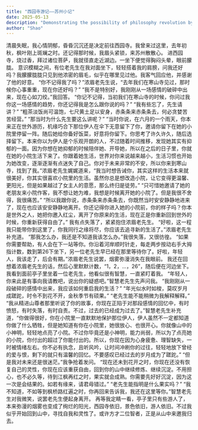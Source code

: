 ```yaml
---
title: "西园寺游记——苏州小记"
date: 2025-05-13
description: "Demonstrating the possibility of philosophy revolution by analoging it with scientific revolution."
author: "Shao"
---
```



清晨失眠，我心情阴郁，昏昏沉沉还是决定前往西园寺。我曾来过这里，去年初秋，枫叶刚上斑斓之时。还记得那时候，我眉头紧锁，来苏州散散心。
进西园寺，烧过香，拜过诸位菩萨，我就径直走近湖边。一坐下便觉得胸闷头晕，眼前朦胧。
意识模糊之间，有位老先生在我对面坐下，轻轻搭着我的肩膀，问我还好吗？我朦朦胧胧只见到他浓密的眉毛，似乎在哪里见过他。我客气回应他，并感谢了他的好意。
“你不记得我了吗？”浓眉老先生说，“去年我们在寒山寺见过，那时候你心事重重，现在你还好吗？”
“我不是特别好，我刚刚从一场感情的破碎中出来，现在心如刀绞。”我回答。
“你记不记得，当初我们在寒山寺的时候，你问过我你这一场感情的趋势，你还记得我是怎么跟你说的吗？”
“我有些忘了，先生请讲？”
“粗茶淡饭尚可温饱，七尺黄土足以安身，赤条条来赤条条去，何必贪婪苦苦经营。”
“那当时为什么先生要这么讲呢？”
“当时你说，在六月的一个雨天，你本来正在世外游历，机缘巧合下那位伊人在伞下无意留下了你，邀请你留下在她的小院里停留一阵。随后她给你备好饭菜，好意将你留下。你思考了许久许久，随后选择留下。本来你以为伊人是个乐观开朗的人，不过随着时间推移，发现她其实有抑郁的一面。因为你想在她抑郁的时候陪伴她、开导她，所以在之后的日子里，你就在她的小院生活下来了。你跟着她生活，世界对你来说越来越小，生活习惯也开始为她改变，逐渐逐渐有点迷失了自己。你对于未来非常的不安，所以你来到寒山寺，找到了我。”浓眉老先生娓娓道来，“我当时想告诫你，其实这样的生活本来就很美好，你其实很喜欢小院里的生活。虽然你总是想改造小院，让它变得更温馨、更阳光，但是如果越过了女主人的意愿，那么终归是徒劳。”
“只可惜她邀请了她的老朋友来小院作客，我不想让她为难，我想是时候离开她的小院了。但是我很不舍得，我很痛苦。”
“所以我跟你说，赤条条来赤条条去，你既然当时安安静静地进来了，现在也应该安安静静地离开。你还记得你进入她的小院前，你的样子吗？你本是世外之人，她把你邀入红尘，离开了你原来的生活，现在正是你重新回到世外的时候，你重新获得自由了。”
我有点失落了，紧紧抱住浓眉老先生。
“好啦，这一程我只能带你到这里了，你我同行之缘将尽，你应该去追寻新的生活了。”浓眉老先生补充道。
“那我怎么办，我还是不知道我该怎么办。”我很失落，又很彷徨。
“如果你需要帮助，有人会在下一站等你。你沿着河岸顺时针走，每走两步按动右手大拇指计数，数到第26下坐下，另一位老先生早已经在那里等待你了。好啦，年轻人，我该走了，后会有期。”浓眉老先生说罢，烟雾弥漫消失在我眼前。
我还在回想着浓眉老先生的话，然后心里默默计数，“1，2，...，26”，随后便在河边坐下。我看到面前亭子里坐着一位老先生，他看似很有智慧，一直紧盯着我。
“年轻人，你来此是有事向我请教吧，说出你的疑惑吧。”智慧老先生先声问我。
“我刚刚从一段破碎的感情中出来，我应该如何重启我的生活？”
“年光似水时如梭，莫叹岁月成蹉跎，时令不到花不开，金秋季节有硕果。”
“老先生能不能稍微为我解释解释。”
“我从精进山尊者那里听说了你的故事，你现在正陷于对那段感情的回忆中，有时愤怒，有时失落，有时自责。不过，过去的已经成为过去了。”智慧老先生补充道，“你做得很好，你在小院里一直默默地保护那位伊人，伊人虽然不一定都知道你做了什么牺牲，但是她知道有你在小院里，她很放心、也很开心。你就像山中的小神明，轻轻地点亮了小院。不过你毕竟还是小神明，能力尚弱，所以为了点亮她的小院，你付出的超过了你能付出的。所以，你现在因为心身疲惫、理智缺失，一时被情绪左右。你不必有执念，且听风吟，让时间冲刷你的过往，轻轻地放下曾经的爱与恨，剩下的就只有温馨的回忆。不要感叹已经过去的岁月成为了蹉跎。”
“但是我对未来还是很迷茫。”我争抢着发问。
“现在还未到花开之时，你现在还没有恢复自己的灵性，你现在应该重获自由，回到你的山中继续修炼、继续沉淀。不用担心，也不必久等，待到江枫再红之时，果实就会成熟。你需要先好好沉淀，因为这一次是会结果的。如若有缘来，请君毋错过。”
“老先生能指明是什么果实吗？”
“我不知道，不如等到枫桥路红遍之时，你再回来告诉我，我还在这里等你。”智慧老先生对我微笑，说罢老先生便起身离开。
再等我定睛一看，亭子里只有些游人了，本来弥漫的烟雾也变成了绚烂的阳光，西园寺依旧，景色依旧，游人依旧。不过我似乎开始回到山中，寻找自我和灵性了。或许方才二位智者，正是从山中来邀我归去。
